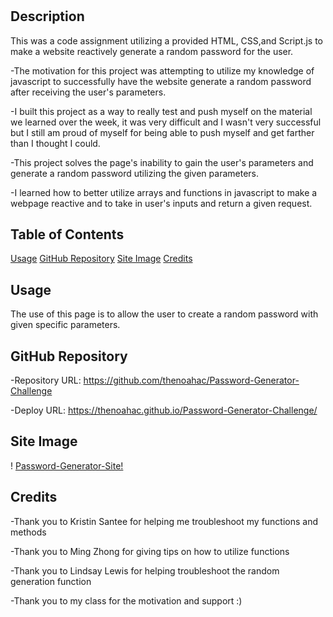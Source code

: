 # <Password-Generator-Challenge>

## Description

This was a code assignment utilizing a provided HTML, CSS,and Script.js to make a website reactively generate a random password for the user.

-The motivation for this project was attempting to utilize my knowledge of javascript to successfully have the website generate a random password after receiving the user's parameters.

-I built this project as a way to really test and push myself on the material we learned over the week, it was very difficult and I wasn't very successful but I still am proud of myself for being able to push myself and get farther than I thought I could.

-This project solves the page's inability to gain the user's parameters and generate a random password utilizing the given parameters.

-I learned how to better utilize arrays and functions in javascript to make a webpage reactive and to take in user's inputs and return a given request.

## Table of Contents

[Usage](#usage)
[GitHub Repository](#github-repository)
[Site Image](#site-image)
[Credits](#credits)

## Usage

The use of this page is to allow the user to create a random password with given specific parameters. 

## GitHub Repository

-Repository URL: https://github.com/thenoahac/Password-Generator-Challenge

-Deploy URL: https://thenoahac.github.io/Password-Generator-Challenge/

## Site Image

! [Password-Generator-Site!](https://github.com/thenoahac/Password-Generator-Challenge/blob/main/Assets/Capture.JPG)

## Credits

-Thank you to Kristin Santee for helping me troubleshoot my functions and methods

-Thank you to Ming Zhong for giving tips on how to utilize functions 

-Thank you to Lindsay Lewis for helping troubleshoot the random generation function

-Thank you to my class for the motivation and support :)